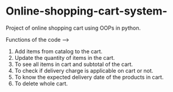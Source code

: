 # Online-shopping-cart-system-
Project of online shopping cart using OOPs in python.

Functions of the code -->

1. Add items from catalog to the cart.
2. Update the quantity of items in the cart.
3. To see all items in cart and subtotal of the cart.
4. To check if delivery charge is applicable on cart or not.
5. To know the expected delivery date of the products in cart.
6. To delete whole cart.




